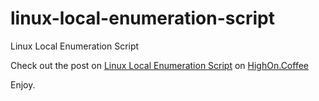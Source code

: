 # linux-local-enumeration-script
Linux Local Enumeration Script

Check out the post on [Linux Local Enumeration Script](https://highon.coffee/blog/linux-local-enumeration-script) on [HighOn.Coffee](https://highon.coffee)  

Enjoy. 
